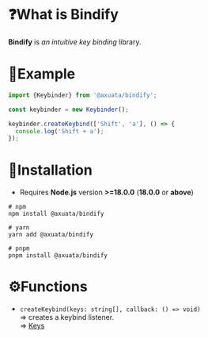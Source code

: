 # ❓What is Bindify
**Bindify** is _an intuitive key binding_ library.

# 📝Example
```typescript
import {Keybinder} from '@axuata/bindify';

const keybinder = new Keybinder();

keybinder.createKeybind(['Shift', 'a'], () => {
  console.log('Shift + a');
});
```

# 🚀Installation
- Requires **Node.js** version **>=18.0.0** (**18.0.0** or **above**)
```shell
# npm
npm install @axuata/bindify

# yarn
yarn add @axuata/bindify

# pnpm
pnpm install @axuata/bindify
```

# ⚙️Functions
- `createKeybind(keys: string[], callback: () => void)`  
=> creates a keybind listener.  
=> [Keys](https://developer.mozilla.org/en-US/docs/Web/API/UI_Events/Keyboard_event_key_values)
